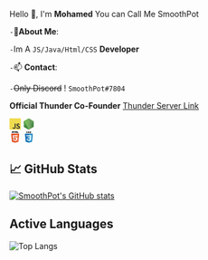 Hello 👋, I'm **Mohamed** You can Call Me SmoothPot

`-`🌱**About Me**:

`-`Im A `JS/Java/Html/CSS` **Developer**

`-`📫 **Contact**:

`-`~~Only Discord~~ ! `SmoothPot#7804`

**Official Thunder Co-Founder** [Thunder Server Link](https://discord.gg/NhWE3ZFwHm)

<code><img height="20" src="https://raw.githubusercontent.com/github/explore/80688e429a7d4ef2fca1e82350fe8e3517d3494d/topics/javascript/javascript.png"></code>
<code><img height="20" src="https://raw.githubusercontent.com/github/explore/80688e429a7d4ef2fca1e82350fe8e3517d3494d/topics/nodejs/nodejs.png"></code>   
<code><img height="20" src="https://raw.githubusercontent.com/github/explore/80688e429a7d4ef2fca1e82350fe8e3517d3494d/topics/html/html.png"></code>
<code><img height="20" src="https://raw.githubusercontent.com/github/explore/80688e429a7d4ef2fca1e82350fe8e3517d3494d/topics/css/css.png"></code>

<!---
M0hameeed/M0hameeed is a ✨ special ✨ repository because its `README.md` (this file) appears on your GitHub profile.
You can click the Preview link to take a look at your changes.
--->
 
## 📈 GitHub Stats
[![SmoothPot's GitHub stats](https://github-readme-stats.vercel.app/api?username=M0hameeed&show_icons=true&count_private=true&icon_color=0000fd&title_color=ff0000)](https://Thunder)

## Active Languages
![Top Langs](https://github-readme-stats.vercel.app/api/top-langs/?username=M0hameeed&layout=compact)
